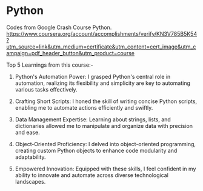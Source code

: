 # Python
Codes from Google Crash Course Python.
https://www.coursera.org/account/accomplishments/verify/KN3V785B5K54?utm_source=link&utm_medium=certificate&utm_content=cert_image&utm_campaign=pdf_header_button&utm_product=course

Top 5 Learnings from this course:-

1. Python's Automation Power: I grasped Python's central role in automation, realizing its flexibility and simplicity are key to automating various tasks effectively.

2. Crafting Short Scripts: I honed the skill of writing concise Python scripts, enabling me to automate actions efficiently and swiftly.

3. Data Management Expertise: Learning about strings, lists, and dictionaries allowed me to manipulate and organize data with precision and ease.

4. Object-Oriented Proficiency: I delved into object-oriented programming, creating custom Python objects to enhance code modularity and adaptability.

5. Empowered Innovation: Equipped with these skills, I feel confident in my ability to innovate and automate across diverse technological landscapes.

